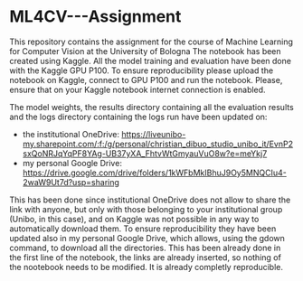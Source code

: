 # ML4CV---Assignment
This repository contains the assignment for the course of Machine Learning for Computer Vision at the University of Bologna
The notebook has been created using Kaggle. All the model training and evaluation have been done with the Kaggle GPU P100.
To ensure reproducibility please upload the notebook on Kaggle, connect to GPU P100 and run the notebook. Please, ensure that on your Kaggle notebook internet connection is enabled.

The model weights, the results directory containing all the evaluation results and the logs directory containing the logs run have been updated on: 
- the institutional OneDrive: https://liveunibo-my.sharepoint.com/:f:/g/personal/christian_dibuo_studio_unibo_it/EvnP2sxQoNRJqYqPF8YAg-UB37yXA_FhtvWtGmyauVuO8w?e=meYkj7
- my personal Google Drive: https://drive.google.com/drive/folders/1kWFbMkIBhuJ9Oy5MNQCIu4-2waW9Ut7d?usp=sharing
  
This has been done since institutional OneDrive does not allow to share the link with anyone, but only with those belonging to your institutional group (Unibo, in this case), and on Kaggle
was not possible in any way to automatically download them.
To ensure reproducibility they have been updated also in my personal Google Drive, which allows, using the gdown command, to download all the directories. This has been already done in the first
line of the notebook, the links are already inserted, so nothing of the nootebook needs to be modified. It is already completly reproducible.
